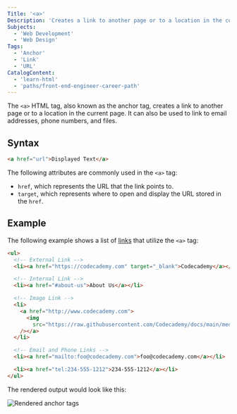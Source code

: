 ```yaml
---
Title: '<a>'
Description: 'Creates a link to another page or to a location in the current page.'
Subjects:
  - 'Web Development'
  - 'Web Design'
Tags:
  - 'Anchor'
  - 'Link'
  - 'URL'
CatalogContent:
  - 'learn-html'
  - 'paths/front-end-engineer-career-path'
---
```


The `<a>` HTML tag, also known as the anchor tag, creates a link to another page or to a location in the current page. It can also be used to link to email addresses, phone numbers, and files.

## Syntax

```html
<a href="url">Displayed Text</a>
```

The following attributes are commonly used in the `<a>` tag:

- `href`, which represents the URL that the link points to.
- `target`, which represents where to open and display the URL stored in the `href`.

## Example

The following example shows a list of [links](https://www.codecademy.com/resources/docs/html/links) that utilize the `<a>` tag:

```html
<ul>
  <!-- External Link -->
  <li><a href="https://codecademy.com" target="_blank">Codecademy</a></li>

  <!-- Internal Link -->
  <li><a href="#about-us">About Us</a></li>

  <!-- Image Link -->
  <li>
    <a href="http://www.codecademy.com">
      <img
        src="https://raw.githubusercontent.com/Codecademy/docs/main/media/cc_logo.png"
    /></a>
  </li>

  <!-- Email and Phone Links -->
  <li><a href="mailto:foo@codecademy.com">foo@codecademy.com</a></li>

  <li><a href="tel:234-555-1212">234-555-1212</a></li>
</ul>
```

The rendered output would look like this:

![Rendered anchor tags](https://raw.githubusercontent.com/Codecademy/docs/main/media/rendered-anchor-tags.png)
